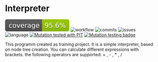 # Interpreter

![Coverage](.github/badges/jacoco.svg)
![workflow](https://github.com/mrlis89/Interpreter/actions/workflows/buildAndTest.yml/badge.svg)
![commits](https://img.shields.io/github/commit-activity/m/mrlis89/Interpreter)
![issues](https://img.shields.io/github/issues/mrlis89/Interpreter)
![language](https://img.shields.io/github/languages/top/mrlis89/Interpreter)
[![Mutation tested with PIT](https://img.shields.io/badge/-Mutation%20tested%20with%20PIT-blue.svg)](http://pitest.org/)
[![Mutation testing badge](https://img.shields.io/endpoint?style=flat&url=https%3A%2F%2Fbadge-api.stryker-mutator.io%2Fgithub.com%2Fmrlis89%2FInterpreter%2Fmaster)](https://dashboard.stryker-mutator.io/reports/github.com/mrlis89/Interpreter/master)

This programm created as training project.
It is a simple interpreter, based on node tree creation.
You can calculate different expressions with brackets.
the following operators are supported: + , - , * , /


